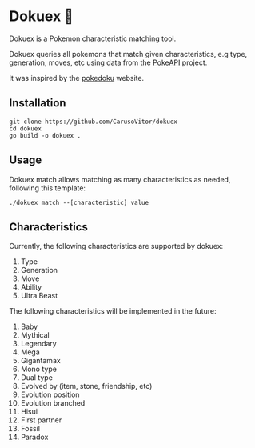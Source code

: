 # Dokuex 🔢
Dokuex is a Pokemon characteristic matching tool. 

Dokuex queries all pokemons that match given characteristics, e.g type, generation, moves, etc using data from the [PokeAPI](https://github.com/PokeAPI/pokeapi) project. 

It was inspired by the [pokedoku](https://pokedoku.com/) website.

## Installation
```
git clone https://github.com/CarusoVitor/dokuex
cd dokuex
go build -o dokuex .
```
## Usage
Dokuex match allows matching as many characteristics as needed, following this template:
```
./dokuex match --[characteristic] value 
```

## Characteristics
Currently, the following characteristics are supported by dokuex:
1. Type
2. Generation
3. Move
4. Ability
5. Ultra Beast

The following characteristics will be implemented in the future:
1. Baby
2. Mythical
3. Legendary
4. Mega
5. Gigantamax
6. Mono type
7. Dual type
8. Evolved by (item, stone, friendship, etc)
9. Evolution position
10. Evolution branched
11. Hisui
12. First partner
13. Fossil
14. Paradox